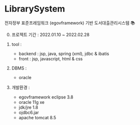 # LibrarySystem 

전자정부 표준프레임워크 (egovframework) 기반 도서대출관리시스템 📚

0. 프로젝트 기간 :
   2022.01.10 ~ 2022.02.28

1. tool : 
   * backend : jsp, java, spring (xml), jdbc & ibatis
   * front : jsp, javascript, html & css
   
2. DBMS : 
   * oracle
   
3. 개발환경 :
   * egovframework eclipse 3.8 
   * oracle 11g xe
   * jdk/jre 1.8
   * ojdbc6.jar
   * apache tomcat 8.5 

